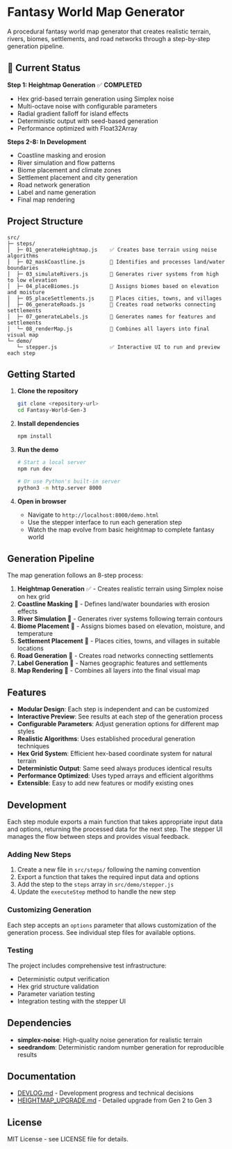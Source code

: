 # Fantasy World Map Generator

A procedural fantasy world map generator that creates realistic terrain, rivers, biomes, settlements, and road networks through a step-by-step generation pipeline.

## 🚀 Current Status

**Step 1: Heightmap Generation** ✅ **COMPLETED**
- Hex grid-based terrain generation using Simplex noise
- Multi-octave noise with configurable parameters
- Radial gradient falloff for island effects
- Deterministic output with seed-based generation
- Performance optimized with Float32Array

**Steps 2-8: In Development**
- Coastline masking and erosion
- River simulation and flow patterns
- Biome placement and climate zones
- Settlement placement and city generation
- Road network generation
- Label and name generation
- Final map rendering

## Project Structure

```
src/
├─ steps/
│  ├─ 01_generateHeightmap.js    ✅ Creates base terrain using noise algorithms
│  ├─ 02_maskCoastline.js        🔄 Identifies and processes land/water boundaries
│  ├─ 03_simulateRivers.js       🔄 Generates river systems from high to low elevation
│  ├─ 04_placeBiomes.js          🔄 Assigns biomes based on elevation and moisture
│  ├─ 05_placeSettlements.js     🔄 Places cities, towns, and villages
│  ├─ 06_generateRoads.js        🔄 Creates road networks connecting settlements
│  ├─ 07_generateLabels.js       🔄 Generates names for features and settlements
│  └─ 08_renderMap.js            🔄 Combines all layers into final visual map
└─ demo/
   └─ stepper.js                 ✅ Interactive UI to run and preview each step
```

## Getting Started

1. **Clone the repository**
   ```bash
   git clone <repository-url>
   cd Fantasy-World-Gen-3
   ```

2. **Install dependencies**
   ```bash
   npm install
   ```

3. **Run the demo**
   ```bash
   # Start a local server
   npm run dev
   
   # Or use Python's built-in server
   python3 -m http.server 8000
   ```

4. **Open in browser**
   - Navigate to `http://localhost:8000/demo.html`
   - Use the stepper interface to run each generation step
   - Watch the map evolve from basic heightmap to complete fantasy world

## Generation Pipeline

The map generation follows an 8-step process:

1. **Heightmap Generation** ✅ - Creates realistic terrain using Simplex noise on hex grid
2. **Coastline Masking** 🔄 - Defines land/water boundaries with erosion effects
3. **River Simulation** 🔄 - Generates river systems following terrain contours
4. **Biome Placement** 🔄 - Assigns biomes based on elevation, moisture, and temperature
5. **Settlement Placement** 🔄 - Places cities, towns, and villages in suitable locations
6. **Road Generation** 🔄 - Creates road networks connecting settlements
7. **Label Generation** 🔄 - Names geographic features and settlements
8. **Map Rendering** 🔄 - Combines all layers into the final visual map

## Features

- **Modular Design**: Each step is independent and can be customized
- **Interactive Preview**: See results at each step of the generation process
- **Configurable Parameters**: Adjust generation options for different map styles
- **Realistic Algorithms**: Uses established procedural generation techniques
- **Hex Grid System**: Efficient hex-based coordinate system for natural terrain
- **Deterministic Output**: Same seed always produces identical results
- **Performance Optimized**: Uses typed arrays and efficient algorithms
- **Extensible**: Easy to add new features or modify existing ones

## Development

Each step module exports a main function that takes appropriate input data and options, returning the processed data for the next step. The stepper UI manages the flow between steps and provides visual feedback.

### Adding New Steps

1. Create a new file in `src/steps/` following the naming convention
2. Export a function that takes the required input data and options
3. Add the step to the `steps` array in `src/demo/stepper.js`
4. Update the `executeStep` method to handle the new step

### Customizing Generation

Each step accepts an `options` parameter that allows customization of the generation process. See individual step files for available options.

### Testing

The project includes comprehensive test infrastructure:
- Deterministic output verification
- Hex grid structure validation
- Parameter variation testing
- Integration testing with the stepper UI

## Dependencies

- **simplex-noise**: High-quality noise generation for realistic terrain
- **seedrandom**: Deterministic random number generation for reproducible results

## Documentation

- [DEVLOG.md](./DEVLOG.md) - Development progress and technical decisions
- [HEIGHTMAP_UPGRADE.md](./HEIGHTMAP_UPGRADE.md) - Detailed upgrade from Gen 2 to Gen 3

## License

MIT License - see LICENSE file for details.